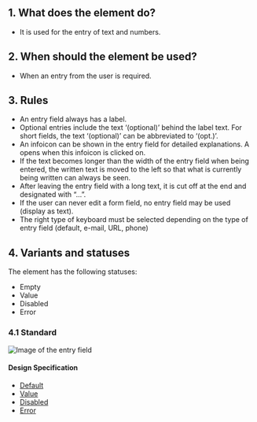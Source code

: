 ## 1. What does the element do?
*   It is used for the entry of text and numbers.

## 2. When should the element be used?
*   When an entry from the user is required.

## 3. Rules
*   An entry field always has a label.
*   Optional entries include the text ‘(optional)’ behind the label text. For short fields, the text ‘(optional)’ can be abbreviated to ‘(opt.)’.
*   An infoicon can be shown in the entry field for detailed explanations. A opens when this infoicon is clicked on.
*   If the text becomes longer than the width of the entry field when being entered, the written text is moved to the left so that what is currently being written can always be seen.
*   After leaving the entry field with a long text, it is cut off at the end and designated with “…”.
*   If the user can never edit a form field, no entry field may be used (display as text).
*   The right type of keyboard must be selected depending on the type of entry field (default, e-mail, URL, phone)


## 4. Variants and statuses
The element has the following statuses: 
*   Empty
*   Value
*   Disabled
*   Error

### 4.1 Standard
![Image of the entry field](https://raw.githubusercontent.com/sbb-design-systems/sbb-design-system/master/mobile/elements/textfield/images/ME14_Default.png 'class: image')

#### Design Specification
*   [Default](https://sbb.invisionapp.com/d/main#/console/14051805/313166986/inspect)
*   [Value](https://sbb.invisionapp.com/d/main#/console/14051805/313166988/inspect)
*   [Disabled](https://sbb.invisionapp.com/d/main#/console/14051805/313166985/inspect)
*   [Error](https://sbb.invisionapp.com/d/main#/console/14051805/313166987/inspect)